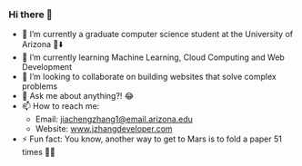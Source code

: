 ### Hi there 👋

- 🔭 I’m currently a graduate computer science student at the University of Arizona 🐻⬇️
- 🌱 I’m currently learning Machine Learning, Cloud Computing and Web Development
- 👯 I’m looking to collaborate on building websites that solve complex problems
- 💬 Ask me about anything?! 😂
- 📫 How to reach me: 
  - Email: jiachengzhang1@email.arizona.edu
  - Website: www.jzhangdeveloper.com
- ⚡ Fun fact: You know, another way to get to Mars is to fold a paper 51 times 🚀🚀

<!--
**jiachengzhang1/jiachengzhang1** is a ✨ _special_ ✨ repository because its `README.md` (this file) appears on your GitHub profile.

Here are some ideas to get you started:

- 🔭 I’m currently working on ...
- 🌱 I’m currently learning ...
- 👯 I’m looking to collaborate on ...
- 🤔 I’m looking for help with ...
- 💬 Ask me about ...
- 📫 How to reach me: ...
- 😄 Pronouns: ...
- ⚡ Fun fact: ...
-->
